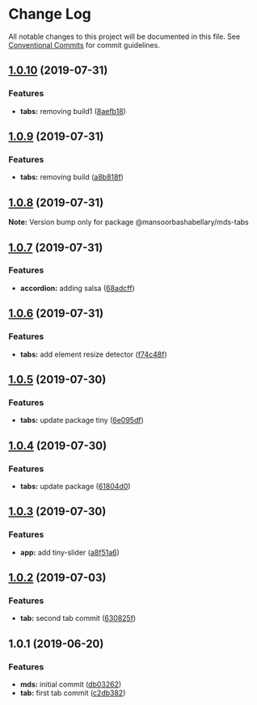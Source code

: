 # Change Log

All notable changes to this project will be documented in this file.
See [Conventional Commits](https://conventionalcommits.org) for commit guidelines.

## [1.0.10](https://github.com/MansoorBashaBellary/lerna-design-system/compare/@mansoorbashabellary/mds-tabs@1.0.9...@mansoorbashabellary/mds-tabs@1.0.10) (2019-07-31)


### Features

* **tabs:** removing build1 ([8aefb18](https://github.com/MansoorBashaBellary/lerna-design-system/commit/8aefb18))





## [1.0.9](https://github.com/MansoorBashaBellary/lerna-design-system/compare/@mansoorbashabellary/mds-tabs@1.0.8...@mansoorbashabellary/mds-tabs@1.0.9) (2019-07-31)


### Features

* **tabs:** removing build ([a8b818f](https://github.com/MansoorBashaBellary/lerna-design-system/commit/a8b818f))





## [1.0.8](https://github.com/MansoorBashaBellary/lerna-design-system/compare/@mansoorbashabellary/mds-tabs@1.0.7...@mansoorbashabellary/mds-tabs@1.0.8) (2019-07-31)

**Note:** Version bump only for package @mansoorbashabellary/mds-tabs





## [1.0.7](https://github.com/MansoorBashaBellary/lerna-design-system/compare/@mansoorbashabellary/mds-tabs@1.0.6...@mansoorbashabellary/mds-tabs@1.0.7) (2019-07-31)


### Features

* **accordion:** adding salsa ([68adcff](https://github.com/MansoorBashaBellary/lerna-design-system/commit/68adcff))





## [1.0.6](https://github.com/MansoorBashaBellary/lerna-design-system/compare/@mansoorbashabellary/mds-tabs@1.0.5...@mansoorbashabellary/mds-tabs@1.0.6) (2019-07-31)


### Features

* **tabs:** add element resize detector ([f74c48f](https://github.com/MansoorBashaBellary/lerna-design-system/commit/f74c48f))





## [1.0.5](https://github.com/MansoorBashaBellary/lerna-design-system/compare/@mansoorbashabellary/mds-tabs@1.0.4...@mansoorbashabellary/mds-tabs@1.0.5) (2019-07-30)


### Features

* **tabs:** update package tiny ([6e095df](https://github.com/MansoorBashaBellary/lerna-design-system/commit/6e095df))





## [1.0.4](https://github.com/MansoorBashaBellary/lerna-design-system/compare/@mansoorbashabellary/mds-tabs@1.0.3...@mansoorbashabellary/mds-tabs@1.0.4) (2019-07-30)


### Features

* **tabs:** update package ([61804d0](https://github.com/MansoorBashaBellary/lerna-design-system/commit/61804d0))





## [1.0.3](https://github.com/MansoorBashaBellary/lerna-design-system/compare/@mansoorbashabellary/mds-tabs@1.0.2...@mansoorbashabellary/mds-tabs@1.0.3) (2019-07-30)


### Features

* **app:** add tiny-slider ([a8f51a6](https://github.com/MansoorBashaBellary/lerna-design-system/commit/a8f51a6))





## [1.0.2](https://github.com/MansoorBashaBellary/lerna-design-system/compare/@mansoorbashabellary/mds-tabs@1.0.1...@mansoorbashabellary/mds-tabs@1.0.2) (2019-07-03)


### Features

* **tab:** second tab commit ([630825f](https://github.com/MansoorBashaBellary/lerna-design-system/commit/630825f))





## 1.0.1 (2019-06-20)


### Features

* **mds:** initial commit ([db03262](https://github.com/MansoorBashaBellary/lerna-design-system/commit/db03262))
* **tab:** first tab commit ([c2db382](https://github.com/MansoorBashaBellary/lerna-design-system/commit/c2db382))
